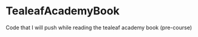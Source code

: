 TealeafAcademyBook
==================

Code that I will push while reading the tealeaf academy book (pre-course)
